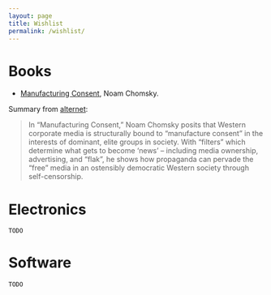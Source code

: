 ```yaml
---
layout: page
title: Wishlist 
permalink: /wishlist/
---
```


# Books

   * [Manufacturing Consent](http://www.amazon.com/Manufacturing-Consent-Political-Economy-Media/dp/0375714499), Noam Chomsky.

Summary from [alternet](http://www.alternet.org/media/noam-chomsky-why-internet-hasnt-freed-our-minds-propaganda-continues-dominate):

> In “Manufacturing Consent,” Noam Chomsky posits that Western corporate media is structurally bound to “manufacture consent” in the interests of dominant, elite groups in society. With “filters” which determine what gets to become ‘news’ – including media ownership, advertising, and “flak”, he shows how propaganda can pervade the “free” media in an ostensibly democratic Western society through self-censorship.

# Electronics

`TODO`

# Software

`TODO`
